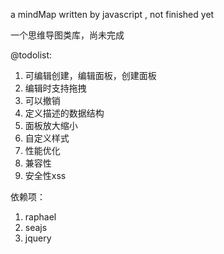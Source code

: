 a mindMap written by javascript , not finished yet

一个思维导图类库，尚未完成

@todolist: 

1. 可编辑创建，编辑面板，创建面板
2. 编辑时支持拖拽
3. 可以撤销
4. 定义描述的数据结构
5. 面板放大缩小
6. 自定义样式
7. 性能优化
8. 兼容性
9. 安全性xss

依赖项：

1. raphael  
2. seajs 
3. jquery  


